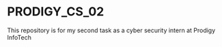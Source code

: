 # PRODIGY_CS_02
This repository is for my second task as a cyber security intern at Prodigy InfoTech
